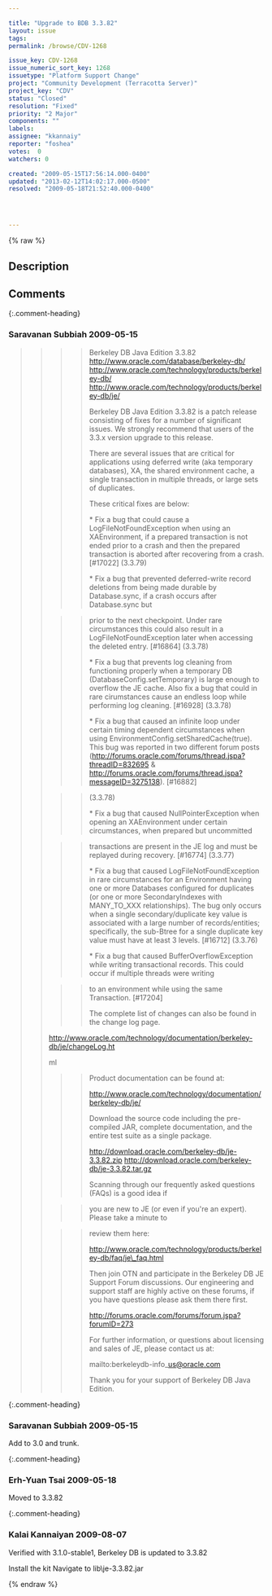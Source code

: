 ```yaml
---

title: "Upgrade to BDB 3.3.82"
layout: issue
tags: 
permalink: /browse/CDV-1268

issue_key: CDV-1268
issue_numeric_sort_key: 1268
issuetype: "Platform Support Change"
project: "Community Development (Terracotta Server)"
project_key: "CDV"
status: "Closed"
resolution: "Fixed"
priority: "2 Major"
components: ""
labels: 
assignee: "kkannaiy"
reporter: "foshea"
votes:  0
watchers: 0

created: "2009-05-15T17:56:14.000-0400"
updated: "2013-02-12T14:02:17.000-0500"
resolved: "2009-05-18T21:52:40.000-0400"




---
```


{% raw %}

## Description

<div markdown="1" class="description">



</div>

## Comments


{:.comment-heading}
### **Saravanan Subbiah** <span class="date">2009-05-15</span>

<div markdown="1" class="comment">

> >>> Berkeley DB Java Edition 3.3.82
> >>> http://www.oracle.com/database/berkeley-db/
> >>> http://www.oracle.com/technology/products/berkeley-db/
> >>> http://www.oracle.com/technology/products/berkeley-db/je/
> >>>
> >>> Berkeley DB Java Edition 3.3.82 is a patch release consisting of 
> >>> fixes for a number of significant issues. We strongly recommend that 
> >>> users of the 3.3.x version upgrade to this release.
> >>>
> >>> There are several issues that are critical for applications using 
> >>> deferred write (aka temporary databases), XA, the shared environment 
> >>> cache, a single transaction in multiple threads, or large sets of 
> >>> duplicates.
> >>>
> >>> These critical fixes are below:
> >>>
> >>> \* Fix a bug that could cause a LogFileNotFoundException when using an 
> >>> XAEnvironment, if a prepared transaction is not ended prior to a 
> >>> crash and then the prepared transaction is aborted after recovering 
> >>> from a crash. [#17022] (3.3.79)
> >>>
> >>> \* Fix a bug that prevented deferred-write record deletions from being 
> >>> made durable by Database.sync, if a crash occurs after Database.sync but
>>
> >>> prior to the next checkpoint. Under rare circumstances this could 
> >>> also result in a LogFileNotFoundException later when accessing the 
> >>> deleted entry. [#16864] (3.3.78)
> >>>
> >>> \* Fix a bug that prevents log cleaning from functioning properly when 
> >>> a temporary DB (DatabaseConfig.setTemporary) is large enough to 
> >>> overflow the JE cache. Also fix a bug that could in rare cirumstances 
> >>> cause an endless loop while performing log cleaning. [#16928] (3.3.78)
> >>>
> >>> \* Fix a bug that caused an infinite loop under certain timing 
> >>> dependent circumstances when using 
> >>> EnvironmentConfig.setSharedCache(true). This bug was reported in two 
> >>> different forum posts 
> >>> (http://forums.oracle.com/forums/thread.jspa?threadID=832695 & 
> >>> http://forums.oracle.com/forums/thread.jspa?messageID=3275138). [#16882]
>>
> >>> (3.3.78)
> >>>
> >>> \* Fix a bug that caused NullPointerException when opening an 
> >>> XAEnvironment under certain circumstances, when prepared but uncommitted
>>
> >>> transactions are present in the JE log and must be replayed during 
> >>> recovery. [#16774] (3.3.77)
> >>>
> >>> \* Fix a bug that caused LogFileNotFoundException in rare 
> >>> circumstances for an Environment having one or more Databases 
> >>> configured for duplicates (or one or more SecondaryIndexes with 
> >>> MANY\_TO\_XXX relationships). The bug only occurs when a single 
> >>> secondary/duplicate key value is associated with a large number of 
> >>> records/entities; specifically, the sub-Btree for a single duplicate 
> >>> key value must have at least 3 levels. [#16712] (3.3.76)
> >>>
> >>> \* Fix a bug that caused BufferOverflowException while writing 
> >>> transactional records. This could occur if multiple threads were writing
>>
> >>> to an environment while using the same Transaction. [#17204]
> >>>
> >>>
> >>> The complete list of changes can also be found in the change log page.
> >>>
> >>>
>> http://www.oracle.com/technology/documentation/berkeley-db/je/changeLog.ht 
>>
>> ml
> >>>
> >>> Product documentation can be found at:
> >>>
> >>> http://www.oracle.com/technology/documentation/berkeley-db/je/
> >>>
> >>> Download the source code including the pre-compiled JAR, complete 
> >>> documentation, and the entire test suite as a single package.
> >>>
> >>> http://download.oracle.com/berkeley-db/je-3.3.82.zip
> >>> http://download.oracle.com/berkeley-db/je-3.3.82.tar.gz
> >>>
> >>> Scanning through our frequently asked questions (FAQs) is a good idea if
>>
> >>> you are new to JE (or even if you're an expert). Please take a minute to
>>
> >>> review them here:
> >>>
> >>> http://www.oracle.com/technology/products/berkeley-db/faq/je\_faq.html
> >>>
> >>> Then join OTN and participate in the Berkeley DB JE Support Forum 
> >>> discussions. Our engineering and support staff are highly active on 
> >>> these forums, if you have questions please ask them there first.
> >>>
> >>> http://forums.oracle.com/forums/forum.jspa?forumID=273
> >>>
> >>> For further information, or questions about licensing and sales of 
> >>> JE, please contact us at:
> >>>
> >>> mailto:berkeleydb-info\_us@oracle.com
> >>>
> >>>
> >>> Thank you for your support of Berkeley DB Java Edition.

</div>


{:.comment-heading}
### **Saravanan Subbiah** <span class="date">2009-05-15</span>

<div markdown="1" class="comment">

Add to 3.0 and trunk.

</div>


{:.comment-heading}
### **Erh-Yuan Tsai** <span class="date">2009-05-18</span>

<div markdown="1" class="comment">

Moved to 3.3.82

</div>


{:.comment-heading}
### **Kalai Kannaiyan** <span class="date">2009-08-07</span>

<div markdown="1" class="comment">

Verified with 3.1.0-stable1, Berkeley DB is updated to 3.3.82

Install the kit
Navigate to lib\je-3.3.82.jar

</div>



{% endraw %}
